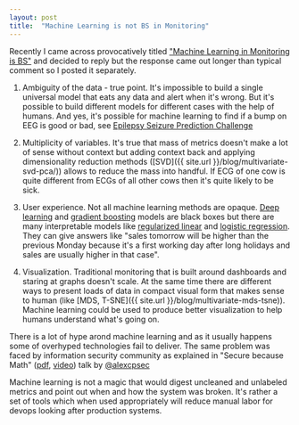 ```yaml
---
layout: post
title:  "Machine Learning is not BS in Monitoring"
---
```


Recently I came across provocatively titled ["Machine Learning in Monitoring is BS"](https://medium.com/the-opsee-blog/machine-learning-in-monitoring-is-bs-134e362faee2) and decided to reply but the response came out longer than typical comment so I posted it separately.

1. Ambiguity of the data - true point. It's impossible to build a single universal model that eats any data and alert when it's wrong. But it's possible to build different models for different cases with the help of humans. And yes, it's possible for machine learning to find if a bump on EEG is good or bad, see [Epilepsy Seizure Prediction Challenge](https://www.kaggle.com/c/seizure-prediction)

2. Multiplicity of variables. It's true that mass of metrics doesn't make a lot of sense without context but adding context back and applying dimensionality reduction methods ([SVD]({{ site.url }}/blog/multivariate-svd-pca/)) allows to reduce the mass into handful. If ECG of one cow is quite different from ECGs of all other cows then it's quite likely to be sick.

3. User experience. Not all machine learning methods are opaque. [Deep learning](https://en.wikipedia.org/wiki/Deep_learning) and [gradient boosting](https://en.wikipedia.org/wiki/Gradient_boosting) models are black boxes but there are many interpretable models like [regularized linear](https://en.wikipedia.org/wiki/Linear_regression) and [logistic regression](https://en.wikipedia.org/wiki/Logistic_regression). They can give answers like "sales tomorrow will be higher than the previous Monday because it's a first working day after long holidays and sales are usually higher in that case".

4. Visualization. Traditional monitoring that is built around dashboards and staring at graphs doesn't scale. At the same time there are different ways to present loads of data in compact visual form that makes sense to human (like [MDS, T-SNE]({{ site.url }}/blog/multivariate-mds-tsne)). Machine learning  could be used to produce better visualization to help humans understand what's going on.

There is a lot of hype arond machine learning and as it usually happens some of overhyped technologies fail to deliver. The same problem was faced by information security community as explained in "Secure because Math" ([pdf](https://www.blackhat.com/docs/us-14/materials/us-14-Pinto-Secure-Because-Math-A-Deep-Dive-On-Machine-Learning-Based-Monitoring-WP.pdf), [video](https://www.youtube.com/watch?v=TYVCVzEJhhQ)) talk by [@alexcpsec](https://twitter.com/alexcpsec) 

Machine learning is not a magic that would digest uncleaned and unlabeled metrics and point out when and how the system was broken. It's rather a set of tools which when used appropriately will reduce manual labor for devops looking after production systems.